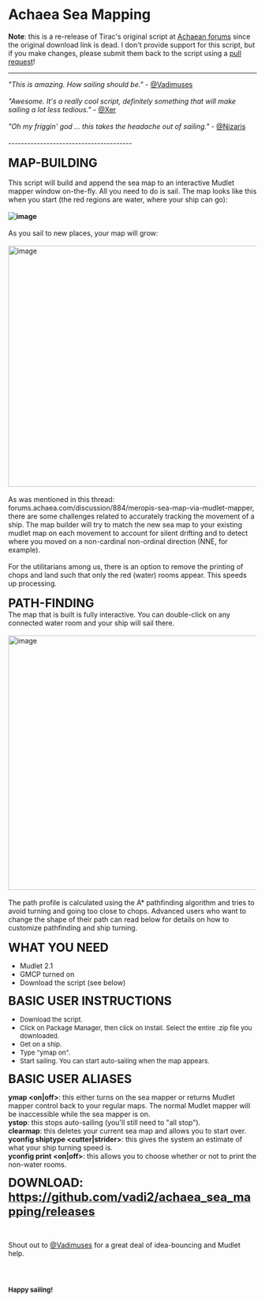 # Achaea Sea Mapping

**Note**: this is a re-release of Tirac's original script at [Achaean forums](http://forums.achaea.com/discussion/950/sea-mapping-release/p1) since the original download link is dead. I don't provide support for this script, but if you make changes, please submit them back to the script using a [pull request](https://help.github.com/articles/about-pull-requests/)!

<hr>
<i>"This is amazing. How sailing should be."</i> - <a href="http://forums.achaea.com/profile/Vadimuses">@Vadimuses</a><br><br><i>"Awesome. It's a really cool script, definitely something that will make sailing a lot less tedious."</i> - <a href="http://forums.achaea.com/profile/Xer">@Xer</a><br><br><i>"Oh my friggin' god ... this takes the headache out of sailing."</i> - <a href="http://forums.achaea.com/profile/Nizaris">@Nizaris</a><br><br>---------------------------------------<br><br><b><span style="font-size: x-large; font-size: x-large;">MAP-BUILDING</span></b><br><br>This script will build and append the sea map to an interactive Mudlet mapper window on-the-fly. All you need to do is sail. The map looks like this when you start (the red regions are water, where your ship can go):<b><br><br><img src="http://i2.minus.com/iNWoxLHyYOPTG.png" alt="image"><br></b><br>As you sail to new places, your map will grow:<br><br><img src="http://i2.minus.com/i5N8xxcQm8c8S.png" alt="image" width="737" height="488"><br><br>As was mentioned in this thread: forums.achaea.com/discussion/884/meropis-sea-map-via-mudlet-mapper, there are some challenges related to accurately tracking the movement of a ship. The map builder will try to match the new sea map to your existing mudlet map on each movement to account for silent drifting and to detect where you moved on a non-cardinal non-ordinal direction (NNE, for example).<br><br>For the utilitarians among us, there is an option to remove the printing of chops and land such that only the red (water) rooms appear. This speeds up processing.<br><br><span style="font-size: x-large; font-size: x-large;"><b>PATH-FINDING</b></span><br>The map that is built is fully interactive. You can double-click on any connected water room and your ship will sail there.<br><br><img src="http://i3.minus.com/ibyiuuyLxiWZz5.png" alt="image" width="745" height="515"><br><br>The path profile is calculated using the A* pathfinding algorithm and tries to avoid turning and going too close to chops. Advanced users who want to change the shape of their path can read below for details on how to customize pathfinding and ship turning.<br><br><span style="font-size: x-large; font-size: x-large;"><b>WHAT YOU NEED</b></span><br><ul><li>Mudlet 2.1</li><li>GMCP turned on</li><li>Download the script (see below)</li></ul><p><span style="font-size: x-large; font-size: x-large;"><b>BASIC USER INSTRUCTION<span style="font-size: x-large; font-size: x-large;">S</span></b></span></p><ul><li><span style="font-size: small; font-size: small;">Download the script.</span></li><li><span style="font-size: small; font-size: small;">Click on Package Manager, then click on Install. Select the entire .<span style="font-size: small; font-size: small;">zip file you downloaded.</span></span></li><li><span style="font-size: small; font-size: small;">Get on a ship.</span></li><li><span style="font-size: small; font-size: small;">Type "ymap on".</span></li><li><span style="font-size: small; font-size: small;">Start sailing. You can start auto-sailing when the map appears.</span></li></ul><p><span style="font-size: x-large; font-size: x-large;"><b>BASIC USER ALIASES</b></span></p><p><b>ymap &lt;on|off&gt;</b>: this either turns on the sea mapper or returns Mudlet mapper control back to your regular maps. The normal Mudlet mapper will be inaccessible while the sea mapper is on.<br><b>ystop</b>: this stops auto-sailing (you'll still need to "all stop").<br><b>clearmap</b>: this deletes your current sea map and allows you to start over.<br><b>yconfig shiptype &lt;cutter|strider&gt;</b>: this gives the system an estimate of what your ship turning speed is.<br><b>yconfig print &lt;on|off&gt;</b>: this allows you to choose whether or not to print the non-water rooms.</p><p><span style="font-size: x-large; font-size: x-large;"><b>DOWNLOAD: </b></span><a rel="nofollow" href="https://github.com/vadi2/achaea_sea_mapping/releases"><span style="font-size: x-large; font-size: x-large;"><b>https://github.com/vadi2/achaea_sea_mapping/releases</b></span></a></p><p><br></p><p>Shout out to <a href="http://forums.achaea.com/profile/Vadimuses">@Vadimuses</a> for a great deal of idea-bouncing and Mudlet help.<br></p><p><span style="font-size: x-large; font-size: x-large;"><b><a rel="nofollow" href="denied:DOWNLOAD: https://sourceforge.net/projects/achaeaseamappin/files/?source=navbar"><br></a></b></span></p><p><span style="font-size: small; font-size: small;"><b>Happy <span style="font-size: small; font-size: small;">sailing!</span></b></span></p><p><br></p><p><br></p>                
